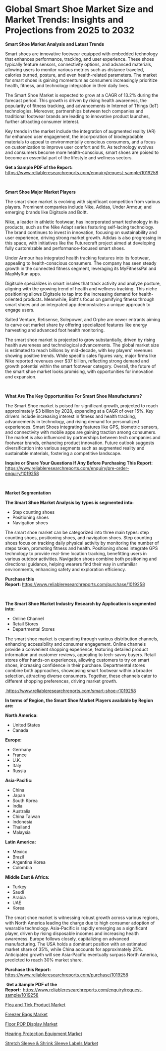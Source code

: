 <p><h1>Global Smart Shoe Market Size and Market Trends: Insights and Projections from 2025 to 2032</h1></p><p><strong>Smart Shoe Market Analysis and Latest Trends</strong></p>
<p><p>Smart shoes are innovative footwear equipped with embedded technology that enhances performance, tracking, and user experience. These shoes typically feature sensors, connectivity options, and advanced materials, allowing users to monitor various metrics such as distance traveled, calories burned, posture, and even health-related parameters. The market for smart shoes is gaining momentum as consumers increasingly prioritize health, fitness, and technology integration in their daily lives.</p><p>The Smart Shoe Market is expected to grow at a CAGR of 13.2% during the forecast period. This growth is driven by rising health awareness, the popularity of fitness tracking, and advancements in Internet of Things (IoT) technologies. Moreover, partnerships between tech companies and traditional footwear brands are leading to innovative product launches, further attracting consumer interest. </p><p>Key trends in the market include the integration of augmented reality (AR) for enhanced user engagement, the incorporation of biodegradable materials to appeal to environmentally conscious consumers, and a focus on customization to improve user comfort and fit. As technology evolves and consumers become more health-conscious, smart shoes are poised to become an essential part of the lifestyle and wellness sectors.</p></p>
<p><strong>Get a Sample PDF of the Report:&nbsp;</strong> <a href="https://www.reliableresearchreports.com/enquiry/request-sample/1019258?utm_campaign=8&utm_medium=2&utm_source=Github&utm_content=ia&utm_term=04042025&utm_id=smart-shoe">https://www.reliableresearchreports.com/enquiry/request-sample/1019258</a></p>
<p>&nbsp;</p>
<p><strong>Smart Shoe Major Market Players</strong></p>
<p><p>The smart shoe market is evolving with significant competition from various players. Prominent companies include Nike, Adidas, Under Armour, and emerging brands like Digitsole and Boltt. </p><p>Nike, a leader in athletic footwear, has incorporated smart technology in its products, such as the Nike Adapt series featuring self-lacing technology. The brand continues to invest in innovation, focusing on sustainability and user experience, driving strong market growth. Adidas is also progressing in this space, with initiatives like the Futurecraft project aimed at developing fully customizable and performance-focused smart shoes.</p><p>Under Armour has integrated health tracking features into its footwear, appealing to health-conscious consumers. The company has seen steady growth in the connected fitness segment, leveraging its MyFitnessPal and MapMyRun apps.</p><p>Digitsole specializes in smart insoles that track activity and analyze posture, aligning with the growing trend of health and wellness tracking. This niche positioning allows Digitsole to tap into the increasing demand for health-oriented products. Meanwhile, Boltt's focus on gamifying fitness through smart shoes and an integrated app demonstrates a unique approach to engage users.</p><p>Salted Venture, Retisense, Solepower, and Orphe are newer entrants aiming to carve out market share by offering specialized features like energy harvesting and advanced foot health monitoring. </p><p>The smart shoe market is projected to grow substantially, driven by rising health awareness and technological advancements. The global market size is estimated to reach billions by mid-decade, with key players' revenues showing positive trends. While specific sales figures vary, major firms like Nike reported revenues over $37 billion, reflecting strong demand and growth potential within the smart footwear category. Overall, the future of the smart shoe market looks promising, with opportunities for innovation and expansion.</p></p>
<p>&nbsp;</p>
<p><strong>What Are The Key Opportunities For Smart Shoe Manufacturers?</strong></p>
<p><p>The Smart Shoe market is poised for significant growth, projected to reach approximately $3 billion by 2028, expanding at a CAGR of over 15%. Key drivers include increasing interest in fitness and health tracking, advancements in technology, and rising demand for personalized experiences. Smart Shoes integrating features like GPS, biometric sensors, and connectivity with mobile apps are gaining traction among consumers. The market is also influenced by partnerships between tech companies and footwear brands, enhancing product innovation. Future outlook suggests diversification into various segments such as augmented reality and sustainable materials, fostering a competitive landscape.</p></p>
<p><strong>Inquire or Share Your Questions If Any Before Purchasing This Report:</strong> <a href="https://www.reliableresearchreports.com/enquiry/pre-order-enquiry/1019258?utm_campaign=8&utm_medium=2&utm_source=Github&utm_content=ia&utm_term=04042025&utm_id=smart-shoe">https://www.reliableresearchreports.com/enquiry/pre-order-enquiry/1019258</a></p>
<p>&nbsp;</p>
<p><strong>Market Segmentation</strong></p>
<p><strong>The Smart Shoe Market Analysis by types is segmented into:</strong></p>
<p><ul><li>Step counting shoes</li><li>Positioning shoes</li><li>Navigation shoes</li></ul></p>
<p><p>The smart shoe market can be categorized into three main types: step counting shoes, positioning shoes, and navigation shoes. Step counting shoes focus on tracking daily physical activity by monitoring the number of steps taken, promoting fitness and health. Positioning shoes integrate GPS technology to provide real-time location tracking, benefitting users in various outdoor activities. Navigation shoes combine both positioning and directional guidance, helping wearers find their way in unfamiliar environments, enhancing safety and exploration efficiency.</p></p>
<p><strong>Purchase this Report:&nbsp;</strong><a href="https://www.reliableresearchreports.com/purchase/1019258?utm_campaign=8&utm_medium=2&utm_source=Github&utm_content=ia&utm_term=04042025&utm_id=smart-shoe">https://www.reliableresearchreports.com/purchase/1019258</a></p>
<p>&nbsp;</p>
<p><strong>The Smart Shoe Market Industry Research by Application is segmented into:</strong></p>
<p><ul><li>Online Channel</li><li>Retail Stores</li><li>Departmental Stores</li></ul></p>
<p><p>The smart shoe market is expanding through various distribution channels, enhancing accessibility and consumer engagement. Online channels provide a convenient shopping experience, featuring detailed product information and customer reviews, appealing to tech-savvy buyers. Retail stores offer hands-on experiences, allowing customers to try on smart shoes, increasing confidence in their purchase. Departmental stores combine both approaches, showcasing smart footwear within a broader selection, attracting diverse consumers. Together, these channels cater to different shopping preferences, driving market growth.</p></p>
<p><a href="https://www.reliableresearchreports.com/smart-shoe-r1019258?utm_campaign=8&utm_medium=2&utm_source=Github&utm_content=ia&utm_term=04042025&utm_id=smart-shoe">&nbsp;https://www.reliableresearchreports.com/smart-shoe-r1019258</a></p>
<p><strong>In terms of Region, the Smart Shoe Market Players available by Region are:</strong></p>
<p>
    <p> <strong> North America: </strong>
        <ul>
            <li>United States</li>
            <li>Canada</li>
        </ul>
        </p> 
    <p> <strong> Europe: </strong>
        <ul>
            <li>Germany</li>
            <li>France</li>
            <li>U.K.</li>
            <li>Italy</li>
            <li>Russia</li>
        </ul>
        </p> 
    <p> <strong> Asia-Pacific: </strong>
        <ul>
            <li>China</li>
            <li>Japan</li>
            <li>South Korea</li>
            <li>India</li>
            <li>Australia</li>
            <li>China Taiwan</li>
            <li>Indonesia</li>
            <li>Thailand</li>
            <li>Malaysia</li>
        </ul>
        </p> 
    <p> <strong> Latin America: </strong>
        <ul>
            <li>Mexico</li>
            <li>Brazil</li>
            <li>Argentina Korea</li>
            <li>Colombia</li>
        </ul>
        </p> 
    <p> <strong> Middle East & Africa: </strong>
        <ul>
            <li>Turkey</li>
            <li>Saudi</li>
            <li>Arabia</li>
            <li>UAE</li>
            <li>Korea</li>
        </ul>
    </p>
    </p>
<p><p>The smart shoe market is witnessing robust growth across various regions, with North America leading the charge due to high consumer adoption of wearable technology. Asia-Pacific is rapidly emerging as a significant player, driven by rising disposable incomes and increasing health awareness. Europe follows closely, capitalizing on advanced manufacturing. The USA holds a dominant position with an estimated market share of 35%, while China accounts for approximately 25%. Anticipated growth will see Asia-Pacific eventually surpass North America, predicted to reach 30% market share.</p></p>
<p><strong>Purchase this Report: </strong><a href="https://www.reliableresearchreports.com/purchase/1019258?utm_campaign=8&utm_medium=2&utm_source=Github&utm_content=ia&utm_term=04042025&utm_id=smart-shoe">https://www.reliableresearchreports.com/purchase/1019258</a></p>
<p>&nbsp;<strong>Get a Sample PDF of the Report:&nbsp;&nbsp;</strong><a href="https://www.reliableresearchreports.com/enquiry/request-sample/1019258?utm_campaign=8&utm_medium=2&utm_source=Github&utm_content=ia&utm_term=04042025&utm_id=smart-shoe">https://www.reliableresearchreports.com/enquiry/request-sample/1019258</a></p>
<p><strong></strong></p>
<p><p><a href="https://github.com/lugnabirue/Market-Research-Report-List-1/blob/main/flea-and-tick-product-market.md?utm_campaign=8&utm_medium=2&utm_source=Github&utm_content=ia&utm_term=04042025&utm_id=smart-shoe">Flea and Tick Product Market</a></p><p><a href="https://github.com/gakpasulgun/Market-Research-Report-List-1/blob/main/freezer-bags-market.md?utm_campaign=8&utm_medium=2&utm_source=Github&utm_content=ia&utm_term=04042025&utm_id=smart-shoe">Freezer Bags Market</a></p><p><a href="https://github.com/shpirttangim48/Market-Research-Report-List-1/blob/main/floor-pop-display-market.md?utm_campaign=8&utm_medium=2&utm_source=Github&utm_content=ia&utm_term=04042025&utm_id=smart-shoe">Floor POP Display Market</a></p><p><a href="https://github.com/snelldimkeod/Market-Research-Report-List-1/blob/main/hearing-protection-equipment-market.md?utm_campaign=8&utm_medium=2&utm_source=Github&utm_content=ia&utm_term=04042025&utm_id=smart-shoe">Hearing Protection Equipment Market</a></p><p><a href="https://github.com/kaqiewan/Market-Research-Report-List-1/blob/main/stretch-sleeve-shrink-sleeve-labels-market.md?utm_campaign=8&utm_medium=2&utm_source=Github&utm_content=ia&utm_term=04042025&utm_id=smart-shoe">Stretch Sleeve & Shrink Sleeve Labels Market</a></p></p>